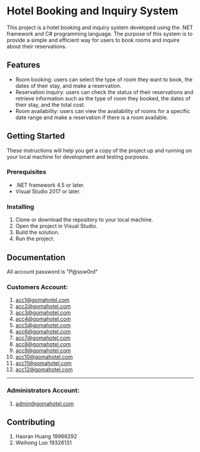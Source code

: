 # Hotel Booking and Inquiry System

This project is a hotel booking and inquiry system developed using the .NET framework and C# programming language. The purpose of this system is to provide a simple and efficient way for users to book rooms and inquire about their reservations.

## Features

- Room booking: users can select the type of room they want to book, the dates of their stay, and make a reservation.
- Reservation inquiry: users can check the status of their reservations and retrieve information such as the type of room they booked, the dates of their stay, and the total cost.
- Room availability: users can view the availability of rooms for a specific date range and make a reservation if there is a room available.

## Getting Started

These instructions will help you get a copy of the project up and running on your local machine for development and testing purposes.

### Prerequisites

- .NET framework 4.5 or later.
- Visual Studio 2017 or later.

### Installing

1. Clone or download the repository to your local machine.
2. Open the project in Visual Studio.
3. Build the solution.
4. Run the project.

## Documentation

All account password is "P@ssw0rd"

### Customers Account:

1. [acc1@gomahotel.com](mailto:acc1@gomahotel.com)
2. [acc2@gomahotel.com](mailto:acc2@gomahotel.com)
3. [acc3@gomahotel.com](mailto:acc3@gomahotel.com)
4. [acc4@gomahotel.com](mailto:acc4@gomahotel.com)
5. [acc5@gomahotel.com](mailto:acc5@gomahotel.com)
6. [acc6@gomahotel.com](mailto:acc6@gomahotel.com)
7. [acc7@gomahotel.com](mailto:acc7@gomahotel.com)
8. [acc8@gomahotel.com](mailto:acc8@gomahotel.com)
9. [acc9@gomahotel.com](mailto:acc9@gomahotel.com)
10. [acc10@gomahotel.com](mailto:acc10@gomahotel.com)
11. [acc11@gomahotel.com](mailto:acc11@gomahotel.com)
12. [acc12@gomahotel.com](mailto:acc12@gomahotel.com)

------

### Administrators Account:

1. [admin@gomahotel.com](mailto:admin@gomahotel.com)

## Contributing

1. Haoran Huang 19966292
2. Weihong Luo 19326131
